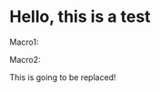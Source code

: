 # Hello, this is a test

Macro1:

<!-- <macro exec="echo 'hi there'"> -->

<!-- </macro> -->

Macro2:

<!-- <macro exec="echo 'hello you'"> -->

This is going to be replaced!

<!-- </macro> -->